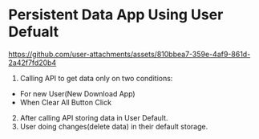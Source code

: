 # Persistent Data App Using User Defualt

https://github.com/user-attachments/assets/810bbea7-359e-4af9-861d-2a42f7fd20b4

1. Calling API to get data only on two conditions:
  - For new User(New Download App)
  - When Clear All Button Click
2. After calling API storing data in User Default.
3. User doing changes(delete data) in their default storage.
